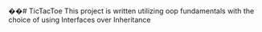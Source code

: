 ��#   T i c T a c T o e 
This project is written utilizing oop fundamentals with the choice of using Interfaces over Inheritance
 
 
